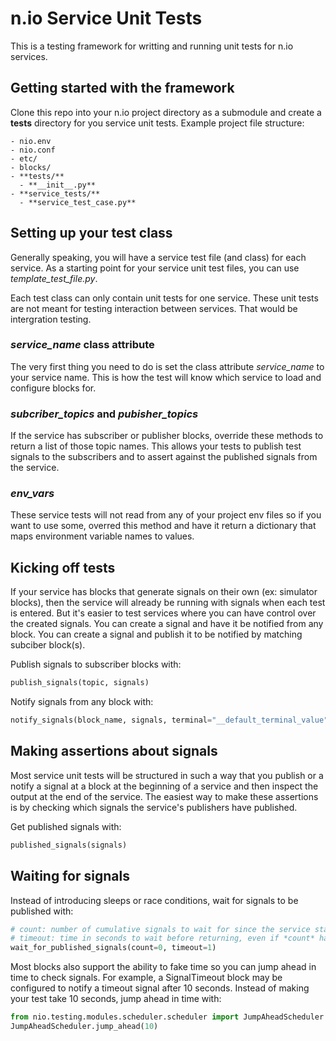# n.io Service Unit Tests

This is a testing framework for writting and running unit tests for n.io services.

## Getting started with the framework

Clone this repo into your n.io project directory as a submodule and create a **tests** directory for you service unit tests. Example project file structure:

```
- nio.env
- nio.conf
- etc/
- blocks/
- **tests/**
  - **__init__.py**
- **service_tests/**
  - **service_test_case.py**
```


## Setting up your test class

Generally speaking, you will have a service test file (and class) for each service. As a starting point for your service unit test files, you can use *template_test_file.py*.

Each test class can only contain unit tests for one service. These unit tests are not meant for testing interaction between services. That would be intergration testing.

### *service_name* class attribute

The very first thing you need to do is set the class attribute *service_name* to your service name. This is how the test will know which service to load and configure blocks for.

### *subcriber_topics* and *pubisher_topics*

If the service has subscriber or publisher blocks, override these methods to return a list of those topic names. This allows your tests to publish test signals to the subscribers and to assert against the published signals from the service.

### *env_vars*

These service tests will not read from any of your project env files so if you want to use some, overred this method and have it return a dictionary that maps environment variable names to values.

## Kicking off tests

If your service has blocks that generate signals on their own (ex: simulator blocks), then the service will already be running with signals when each test is entered. But it's easier to test services where you can have control over the created signals. You can create a signal and have it be notified from any block. You can create a signal and publish it to be notified by matching subciber block(s).

Publish signals to subscriber blocks with:

```python
publish_signals(topic, signals)
```

Notify signals from any block with:

```python
notify_signals(block_name, signals, terminal="__default_terminal_value")
```

## Making assertions about signals

Most service unit tests will be structured in such a way that you publish or a notify a signal at a block at the beginning of a service and then inspect the output at the end of the service. The easiest way to make these assertions is by checking which signals the service's publishers have published.

Get published signals with:

```python
published_signals(signals)
```

## Waiting for signals

Instead of introducing sleeps or race conditions, wait for signals to be published with:

```python
# count: number of cumulative signals to wait for since the service started
# timeout: time in seconds to wait before returning, even if *count* has not been reached
wait_for_published_signals(count=0, timeout=1)
```

Most blocks also support the ability to fake time so you can jump ahead in time to check signals. For example, a SignalTimeout block may be configured to notify a timeout signal after 10 seconds. Instead of making your test take 10 seconds, jump ahead in time with:

```python
from nio.testing.modules.scheduler.scheduler import JumpAheadScheduler
JumpAheadScheduler.jump_ahead(10)
```
